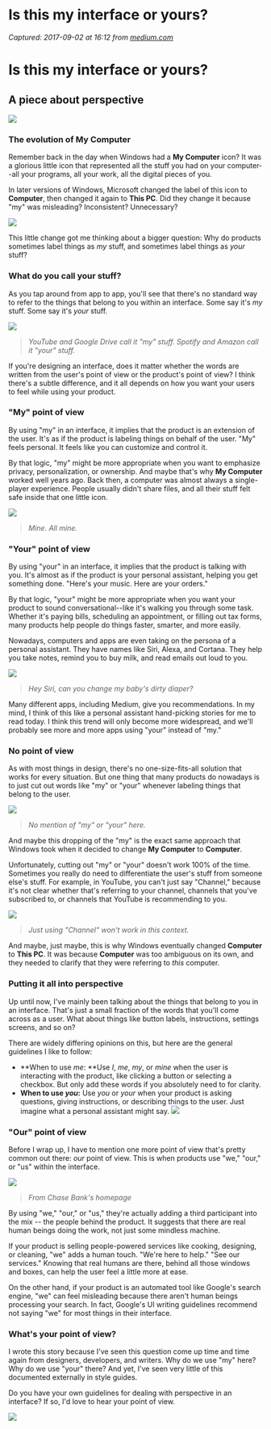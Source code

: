 # Is this my interface or yours?

_Captured: 2017-09-02 at 16:12 from [medium.com](https://medium.com/@jsaito/is-this-my-interface-or-yours-b09a7a795256)_

# Is this my interface or yours?

## A piece about perspective

![](https://cdn-images-1.medium.com/max/1600/1*FSoH96S_iF4tHvU9sr-VSw.png)

### The evolution of My Computer

Remember back in the day when Windows had a **My Computer** icon? It was a glorious little icon that represented all the stuff you had on your computer--all your programs, all your work, all the digital pieces of you.

In later versions of Windows, Microsoft changed the label of this icon to **Computer**, then changed it again to **This PC**. Did they change it because "my" was misleading? Inconsistent? Unnecessary?

![](https://cdn-images-1.medium.com/max/1600/1*7Pe_Es0h36CSnm8mAwiyKg.png)

This little change got me thinking about a bigger question: Why do products sometimes label things as _my_ stuff, and sometimes label things as _your_ stuff?

### What do you call your stuff?

As you tap around from app to app, you'll see that there's no standard way to refer to the things that belong to you within an interface. Some say it's _my_ stuff. Some say it's _your_ stuff.

![](https://cdn-images-1.medium.com/max/1600/1*6RGScro3MQWfFOKwMcWdfQ.png)

> _YouTube and Google Drive call it "my" stuff. Spotify and Amazon call it "your" stuff._

If you're designing an interface, does it matter whether the words are written from the user's point of view or the product's point of view? I think there's a subtle difference, and it all depends on how you want your users to feel while using your product.

### "My" point of view

By using "my" in an interface, it implies that the product is an extension of the user. It's as if the product is labeling things on behalf of the user. "My" feels personal. It feels like you can customize and control it.

By that logic, "my" might be more appropriate when you want to emphasize privacy, personalization, or ownership. And maybe that's why **My Computer** worked well years ago. Back then, a computer was almost always a single-player experience. People usually didn't share files, and all their stuff felt safe inside that one little icon.

![](https://cdn-images-1.medium.com/max/1600/1*CBuJNMWTdjmsAd52_ak-yw.png)

> _Mine. All mine._

### "Your" point of view

By using "your" in an interface, it implies that the product is talking with you. It's almost as if the product is your personal assistant, helping you get something done. "Here's your music. Here are your orders."

By that logic, "your" might be more appropriate when you want your product to sound conversational--like it's walking you through some task. Whether it's paying bills, scheduling an appointment, or filling out tax forms, many products help people do things faster, smarter, and more easily.

Nowadays, computers and apps are even taking on the persona of a personal assistant. They have names like Siri, Alexa, and Cortana. They help you take notes, remind you to buy milk, and read emails out loud to you.

![](https://cdn-images-1.medium.com/max/1600/1*q38gRqcD-97pTrk6La77Jg.png)

> _Hey Siri, can you change my baby's dirty diaper?_

Many different apps, including Medium, give you recommendations. In my mind, I think of this like a personal assistant hand-picking stories for me to read today. I think this trend will only become more widespread, and we'll probably see more and more apps using "your" instead of "my."

### No point of view

As with most things in design, there's no one-size-fits-all solution that works for every situation. But one thing that many products do nowadays is to just cut out words like "my" or "your" whenever labeling things that belong to the user.

![](https://cdn-images-1.medium.com/max/1600/1*s-QfnkF03KVaWY4ueufJSw.png)

> _No mention of "my" or "your" here._

And maybe this dropping of the "my" is the exact same approach that Windows took when it decided to change **My Computer** to **Computer**.

Unfortunately, cutting out "my" or "your" doesn't work 100% of the time. Sometimes you really do need to differentiate the user's stuff from someone else's stuff. For example, in YouTube, you can't just say "Channel," because it's not clear whether that's referring to your channel, channels that you've subscribed to, or channels that YouTube is recommending to you.

![](https://cdn-images-1.medium.com/max/1600/1*8XoJD0AI-3RhRpaOpDnWRw.png)

> _Just using "Channel" won't work in this context._

And maybe, just maybe, this is why Windows eventually changed **Computer** to **This PC**. It was because **Computer** was too ambiguous on its own, and they needed to clarify that they were referring to _this_ computer.

### Putting it all into perspective

Up until now, I've mainly been talking about the things that belong to you in an interface. That's just a small fraction of the words that you'll come across as a user. What about things like button labels, instructions, settings screens, and so on?

There are widely differing opinions on this, but here are the general guidelines I like to follow:

  * **When to use _me_: **Use _I_, _me_, _my_, or _mine_ when the user is interacting with the product, like clicking a button or selecting a checkbox. But only add these words if you absolutely need to for clarity.
  * **When to use _you_:** Use _you_ or _your_ when your product is asking questions, giving instructions, or describing things to the user. Just imagine what a personal assistant might say.
![](https://cdn-images-1.medium.com/max/1600/1*vqy--G3cI1dGtSis85bB_Q.png)

### "Our" point of view

Before I wrap up, I have to mention one more point of view that's pretty common out there: _our_ point of view. This is when products use "we," "our," or "us" within the interface.

![](https://cdn-images-1.medium.com/max/1600/1*A6IzDFrHX-4OC6mEctAxpg.png)

> _From Chase Bank's homepage_

By using "we," "our," or "us," they're actually adding a third participant into the mix -- the people behind the product. It suggests that there are real human beings doing the work, not just some mindless machine.

If your product is selling people-powered services like cooking, designing, or cleaning, "we" adds a human touch. "We're here to help." "See our services." Knowing that real humans are there, behind all those windows and boxes, can help the user feel a little more at ease.

On the other hand, if your product is an automated tool like Google's search engine, "we" can feel misleading because there aren't human beings processing your search. In fact, Google's UI writing guidelines recommend not saying "we" for most things in their interface.

### What's your point of view?

I wrote this story because I've seen this question come up time and time again from designers, developers, and writers. Why do we use "my" here? Why do we use "your" there? And yet, I've seen very little of this documented externally in style guides.

Do you have your own guidelines for dealing with perspective in an interface? If so, I'd love to hear your point of view.

![](https://cdn-images-1.medium.com/max/1600/1*48RiOAD9q4S1LX6Vo1P7Ig.jpeg)
